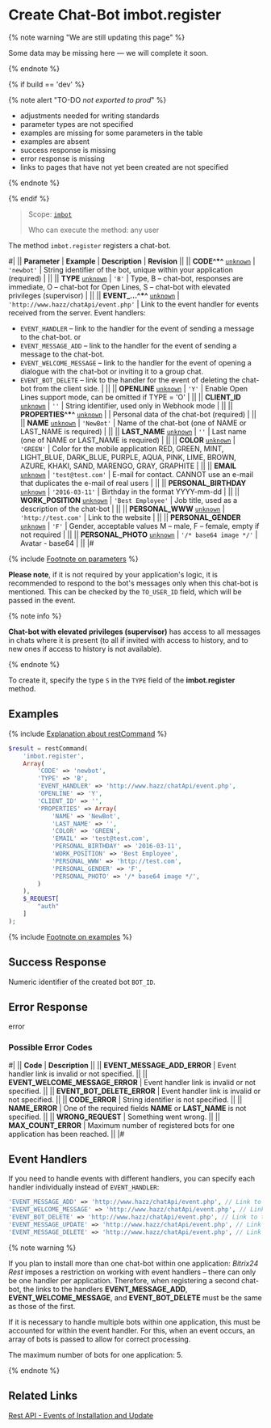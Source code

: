 # Create Chat-Bot imbot.register

{% note warning "We are still updating this page" %}

Some data may be missing here — we will complete it soon.

{% endnote %}

{% if build == 'dev' %}

{% note alert "TO-DO _not exported to prod_" %}

- adjustments needed for writing standards
- parameter types are not specified
- examples are missing for some parameters in the table
- examples are absent
- success response is missing
- error response is missing
- links to pages that have not yet been created are not specified

{% endnote %}

{% endif %}

> Scope: [`imbot`](../scopes/permissions.md)
>
> Who can execute the method: any user

The method `imbot.register` registers a chat-bot.

#|
|| **Parameter** | **Example** | **Description** | **Revision** ||
|| **CODE^*^**
[`unknown`](../data-types.md) | `'newbot'` | String identifier of the bot, unique within your application (required) | ||
|| **TYPE**
[`unknown`](../data-types.md) | `'B'` | Type, B – chat-bot, responses are immediate, O – chat-bot for Open Lines, S – chat-bot with elevated privileges (supervisor) | ||
|| **EVENT_...^*^**
[`unknown`](../data-types.md) | `'http://www.hazz/chatApi/event.php'` | Link to the event handler for events received from the server. Event handlers:
- `EVENT_HANDLER` – link to the handler for the event of sending a message to the chat-bot.
or
- `EVENT_MESSAGE_ADD` – link to the handler for the event of sending a message to the chat-bot.
- `EVENT_WELCOME_MESSAGE` – link to the handler for the event of opening a dialogue with the chat-bot or inviting it to a group chat.
- `EVENT_BOT_DELETE` – link to the handler for the event of deleting the chat-bot from the client side. | ||
|| **OPENLINE**
[`unknown`](../data-types.md) | `'Y'` | Enable Open Lines support mode, can be omitted if TYPE = 'O' | ||
|| **CLIENT_ID**
[`unknown`](../data-types.md) | `''` | String identifier, used only in Webhook mode | ||
|| **PROPERTIES^*^**
[`unknown`](../data-types.md) | | Personal data of the chat-bot (required) | ||
|| **NAME**
[`unknown`](../data-types.md) | `'NewBot'` | Name of the chat-bot (one of NAME or LAST_NAME is required) | ||
|| **LAST_NAME**
[`unknown`](../data-types.md) | `''` | Last name (one of NAME or LAST_NAME is required) | ||
|| **COLOR**
[`unknown`](../data-types.md) | `'GREEN'` | Color for the mobile application RED, GREEN, MINT, LIGHT_BLUE, DARK_BLUE, PURPLE, AQUA, PINK, LIME, BROWN, AZURE, KHAKI, SAND, MARENGO, GRAY, GRAPHITE | ||
|| **EMAIL**
[`unknown`](../data-types.md) | `'test@test.com'` | E-mail for contact. CANNOT use an e-mail that duplicates the e-mail of real users | ||
|| **PERSONAL_BIRTHDAY**
[`unknown`](../data-types.md) | `'2016-03-11'` | Birthday in the format YYYY-mm-dd | ||
|| **WORK_POSITION**
[`unknown`](../data-types.md) | `'Best Employee'` | Job title, used as a description of the chat-bot | ||
|| **PERSONAL_WWW**
[`unknown`](../data-types.md) | `'http://test.com'` | Link to the website | ||
|| **PERSONAL_GENDER**
[`unknown`](../data-types.md) | `'F'` | Gender, acceptable values M – male, F – female, empty if not required | ||
|| **PERSONAL_PHOTO**
[`unknown`](../data-types.md) | `'/* base64 image */'` | Avatar - base64 | ||
|#

{% include [Footnote on parameters](../../_includes/required.md) %}


**Please note**, if it is not required by your application's logic, it is recommended to respond to the bot's messages only when this chat-bot is mentioned. This can be checked by the `TO_USER_ID` field, which will be passed in the event.

{% note info %}

**Chat-bot with elevated privileges (supervisor)** has access to all messages in chats where it is present (to all if invited with access to history, and to new ones if access to history is not available).

{% endnote %}

To create it, specify the type `S` in the `TYPE` field of the **imbot.register** method.

## Examples

{% include [Explanation about restCommand](./_includes/rest-command.md) %}

```php
$result = restCommand(
    'imbot.register',
    Array(
        'CODE' => 'newbot',
        'TYPE' => 'B',
        'EVENT_HANDLER' => 'http://www.hazz/chatApi/event.php',
        'OPENLINE' => 'Y',
        'CLIENT_ID' => '',
        'PROPERTIES' => Array(
            'NAME' => 'NewBot',
            'LAST_NAME' => '',
            'COLOR' => 'GREEN',
            'EMAIL' => 'test@test.com',
            'PERSONAL_BIRTHDAY' => '2016-03-11',
            'WORK_POSITION' => 'Best Employee',
            'PERSONAL_WWW' => 'http://test.com',
            'PERSONAL_GENDER' => 'F',
            'PERSONAL_PHOTO' => '/* base64 image */',
        )
    ),
    $_REQUEST[
        "auth"
    ]
);
```

{% include [Footnote on examples](../../_includes/examples.md) %}

## Success Response

Numeric identifier of the created bot `BOT_ID`.

## Error Response

error

### Possible Error Codes

#|
|| **Code** | **Description** ||
|| **EVENT_MESSAGE_ADD_ERROR** | Event handler link is invalid or not specified. ||
|| **EVENT_WELCOME_MESSAGE_ERROR** | Event handler link is invalid or not specified. ||
|| **EVENT_BOT_DELETE_ERROR** | Event handler link is invalid or not specified. ||
|| **CODE_ERROR** | String identifier is not specified. ||
|| **NAME_ERROR** | One of the required fields **NAME** or **LAST_NAME** is not specified. ||
|| **WRONG_REQUEST** | Something went wrong. ||
|| **MAX_COUNT_ERROR** | Maximum number of registered bots for one application has been reached. ||
|#

## Event Handlers

If you need to handle events with different handlers, you can specify each handler individually instead of `EVENT_HANDLER`:

```php
'EVENT_MESSAGE_ADD' => 'http://www.hazz/chatApi/event.php', // Link to the handler for the event of sending a message to the chat-bot
'EVENT_WELCOME_MESSAGE' => 'http://www.hazz/chatApi/event.php', // Link to the handler for the event of opening a dialogue with the chat-bot or inviting it to a group chat
'EVENT_BOT_DELETE' => 'http://www.hazz/chatApi/event.php', // Link to the handler for the event of deleting the chat-bot from the client side
'EVENT_MESSAGE_UPDATE' => 'http://www.hazz/chatApi/event.php', // Link to the handler for the event of subscribing to change events
'EVENT_MESSAGE_DELETE' => 'http://www.hazz/chatApi/event.php', // Link to the handler for the event of subscribing to message deletion events
```

{% note warning %}

If you plan to install more than one chat-bot within one application: *Bitrix24 Rest* imposes a restriction on working with event handlers – there can only be one handler per application. Therefore, when registering a second chat-bot, the links to the handlers **EVENT_MESSAGE_ADD**, **EVENT_WELCOME_MESSAGE**, and **EVENT_BOT_DELETE** must be the same as those of the first.

If it is necessary to handle multiple bots within one application, this must be accounted for within the event handler. For this, when an event occurs, an array of bots is passed to allow for correct processing.

The maximum number of bots for one application: 5.

{% endnote %}

## Related Links

[Rest API - Events of Installation and Update](./events/index.md)
